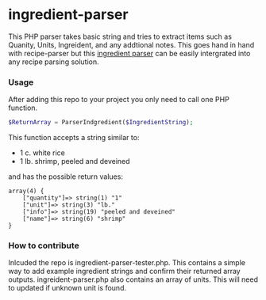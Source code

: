 # ingredient-parser
This PHP parser takes basic string and tries to extract items such as Quanity, Units, Ingreident, and any addtional notes. This goes hand in hand with recipe-parser but this [ingredient parser](https://github.com/owiegand/recipe-parser) can be easily intergrated into any recipe parsing solution.

### Usage
After adding this repo to your project you only need to call one PHP function. 
```php
$ReturnArray = ParserIndgredient($IngredientString);

```
This function accepts a string similar to: 
* 1 c. white rice
* 1 lb. shrimp, peeled and deveined

and has the possible return values: 
```
array(4) { 
    ["quantity"]=> string(1) "1" 
    ["unit"]=> string(3) "lb." 
    ["info"]=> string(19) "peeled and deveined" 
    ["name"]=> string(6) "shrimp" 
}
```


### How to contribute
Inlcuded the repo is ingredient-parser-tester.php. This contains a simple way to add example ingredient strings and confirm their returned array outputs. ingreident-parser.php also contains an array of units. This will need to updated if unknown unit is found.


<!--
<GITHUBPARSER>
{
  "Icon": "fa-lemon-o"
}
<GITHUBPARSER>
-->
